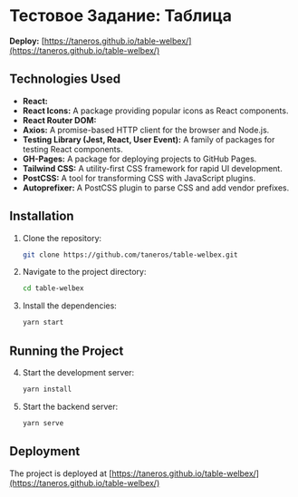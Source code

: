 # Тестовое Задание: Таблица

**Deploy:** [https://taneros.github.io/table-welbex/](https://taneros.github.io/table-welbex/)

## Technologies Used

- **React:**
- **React Icons:** A package providing popular icons as React components.
- **React Router DOM:** 
- **Axios:** A promise-based HTTP client for the browser and Node.js.
- **Testing Library (Jest, React, User Event):** A family of packages for testing React components.
- **GH-Pages:** A package for deploying projects to GitHub Pages.
- **Tailwind CSS:** A utility-first CSS framework for rapid UI development.
- **PostCSS:** A tool for transforming CSS with JavaScript plugins.
- **Autoprefixer:** A PostCSS plugin to parse CSS and add vendor prefixes.

## Installation

1. Clone the repository:
   ```sh
   git clone https://github.com/taneros/table-welbex.git

2. Navigate to the project directory:
   ```sh
   cd table-welbex

3. Install the dependencies:
   ```sh
   yarn start


## Running the Project

4. Start the development server:
   ```sh
   yarn install

5. Start the backend server:
   ```sh
   yarn serve

## Deployment

The project is deployed at
[https://taneros.github.io/table-welbex/](https://taneros.github.io/table-welbex/)
